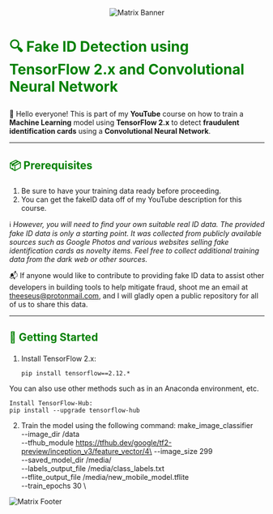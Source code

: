 <p align="center">
  <img src="https://raw.githubusercontent.com/username/repo/master/assets/matrix-banner.gif" alt="Matrix Banner">
</p>

# <p style="color:green">🔍 Fake ID Detection using TensorFlow 2.x and Convolutional Neural Network</p>

🎥 Hello everyone! This is part of my **YouTube** course on how to train a **Machine Learning** model using **TensorFlow 2.x** to detect **fraudulent identification cards** using a **Convolutional Neural Network**.

---

## <p style="color:green">📦 Prerequisites</p>

1. Be sure to have your training data ready before proceeding.
2. You can get the fakeID data off of my YouTube description for this course.

ℹ️ *However, you will need to find your own suitable real ID data. The provided fake ID data is only a starting point. It was collected from publicly available sources such as Google Photos and various websites selling fake identification cards as novelty items. Feel free to collect additional training data from the dark web or other sources.*

📬 If anyone would like to contribute to providing fake ID data to assist other developers in building tools to help mitigate fraud, shoot me an email at [theeseus@protonmail.com](mailto:theeseus@protonmail.com), and I will gladly open a public repository for all of us to share this data.

---

## <p style="color:green">🚀 Getting Started</p>

1. Install TensorFlow 2.x:
   ```shell
   pip install tensorflow==2.12.*

You can also use other methods such as in an Anaconda environment, etc.

    Install TensorFlow-Hub:
    pip install --upgrade tensorflow-hub

2. Train the model using the following command:
   make_image_classifier \
  --image_dir /data \
  --tfhub_module https://tfhub.dev/google/tf2-preview/inception_v3/feature_vector/4\
  --image_size 299 \
  --saved_model_dir /media/ \
  --labels_output_file /media/class_labels.txt \
  --tflite_output_file /media/new_mobile_model.tflite \
  --train_epochs 30 \

    <p align="center">
  <img src="https://user-images.githubusercontent.com/43012445/105452071-411e4880-5c43-11eb-8ae2-4de61f310bf9.gif" alt="Matrix Footer">
</p>
